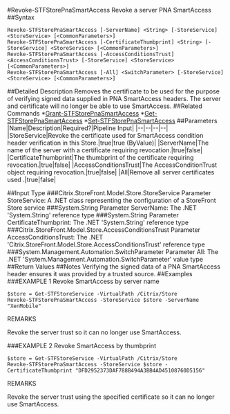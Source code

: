 #Revoke-STFStorePnaSmartAccess
Revoke a server PNA SmartAccess
##Syntax
```Revoke-STFStorePnaSmartAccess [-ServerName] <String> [-StoreService] <StoreService> [<CommonParameters>]
Revoke-STFStorePnaSmartAccess [-CertificateThumbprint] <String> [-StoreService] <StoreService> [<CommonParameters>]
Revoke-STFStorePnaSmartAccess [-AccessConditionsTrust] <AccessConditionsTrust> [-StoreService] <StoreService> [<CommonParameters>]
Revoke-STFStorePnaSmartAccess [-All] <SwitchParameter> [-StoreService] <StoreService> [<CommonParameters>]
```
##Detailed Description
Removes the certificate to be used for the purpose of verifying signed data supplied in PNA SmartAccess headers. The server and certificate will no longer be able to use SmartAccess.
##Related Commands
*[Grant-STFStorePnaSmartAccess](Grant-STFStorePnaSmartAccess)
*[Get-STFStorePnaSmartAccess](Get-STFStorePnaSmartAccess)
*[Set-STFStorePnaSmartAccess](Set-STFStorePnaSmartAccess)
##Parameters
|Name|Description|Required?|Pipeline Input||--|--|--|--||StoreService|Revoke the certificate used for SmartAccess condition header verification in this Store.|true|true (ByValue)||ServerName|The name of the server with a certificate requiring revocation.|true|false||CertificateThumbprint|The thumbprint of the certificate requiring revocation.|true|false||AccessConditionsTrust|The AccessConditionTrust object requiring revocation.|true|false||All|Remove all server certificates used .|true|false|##Input Type
###Citrix.StoreFront.Model.Store.StoreService
Parameter StoreService: A .NET class representing the configuration of a StoreFront Store service
###System.String
Parameter ServerName: The .NET 'System.String' reference type
###System.String
Parameter CertificateThumbprint: The .NET 'System.String' reference type
###Citrix.StoreFront.Model.Store.AccessConditionsTrust
Parameter AccessConditionsTrust: The .NET 'Citrix.StoreFront.Model.Store.AccessConditionsTrust' reference type
###System.Management.Automation.SwitchParameter
Parameter All: The .NET 'System.Management.Automation.SwitchParameter' value type
##Return Values
##Notes
Verifying the signed data of a PNA SmartAccess header ensures it was provided by a trusted source.
##Examples
###EXAMPLE 1 Revoke SmartAccess by server name
```$store = Get-STFStoreService -VirtualPath /Citrix/Store
Revoke-STFStorePnaSmartAccess -StoreService $store -ServerName "XenMobile"
```
REMARKS

Revoke the server trust so it can no longer use SmartAccess.
###EXAMPLE 2 Revoke SmartAccess by thumbprint
```$store = Get-STFStoreService -VirtualPath /Citrix/Store
Revoke-STFStorePnaSmartAccess -StoreService $store -CertificateThumbprint "DFD2952373DAF788B494A3BB4AD45108760D5156"
```
REMARKS

Revoke the server trust using the specified certificate so it can no longer use SmartAccess.
